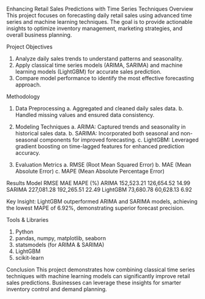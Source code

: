 Enhancing Retail Sales Predictions with Time Series Techniques
Overview
This project focuses on forecasting daily retail sales using advanced time series and machine learning techniques. The goal is to provide actionable insights to optimize inventory management, marketing strategies, and overall business planning.

Project Objectives
1. Analyze daily sales trends to understand patterns and seasonality.
2. Apply classical time series models (ARIMA, SARIMA) and machine learning models (LightGBM) for accurate sales prediction.
3. Compare model performance to identify the most effective forecasting approach.

Methodology

1. Data Preprocessing
  a. Aggregated and cleaned daily sales data.
  b. Handled missing values and ensured data consistency.

2. Modeling Techniques
  a. ARIMA: Captured trends and seasonality in historical sales data.
  b. SARIMA: Incorporated both seasonal and non-seasonal components for improved forecasting.
  c. LightGBM: Leveraged gradient boosting on time-lagged features for enhanced prediction accuracy.

3. Evaluation Metrics
  a. RMSE (Root Mean Squared Error)
  b. MAE (Mean Absolute Error)
  c. MAPE (Mean Absolute Percentage Error)

Results
Model       	RMSE    	MAE	         MAPE (%)
ARIMA	   152,523.21	  126,654.52	    14.99
SARIMA	 227,081.28	  192,265.51	    22.49
LightGBM	73,680.78	   60,628.13     	6.92

Key Insight: LightGBM outperformed ARIMA and SARIMA models, achieving the lowest MAPE of 6.92%, demonstrating superior forecast precision.

Tools & Libraries
1. Python
2. pandas, numpy, matplotlib, seaborn
3. statsmodels (for ARIMA & SARIMA)
4. LightGBM
5. scikit-learn

Conclusion
This project demonstrates how combining classical time series techniques with machine learning models can significantly improve retail sales predictions. Businesses can leverage these insights for smarter inventory control and demand planning.

